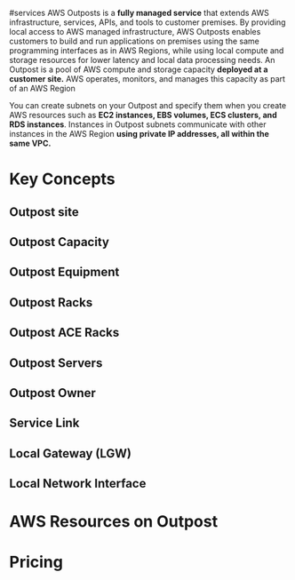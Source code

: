 #services 
AWS Outposts is a **fully managed service** that extends AWS infrastructure, services, APIs, and tools to customer premises.
By providing local access to AWS managed infrastructure, AWS Outposts enables customers to build and run applications on premises using the same programming interfaces as in AWS Regions, while using local compute and storage resources for lower latency and local data processing needs.
An Outpost is a pool of AWS compute and storage capacity **deployed at a customer site.**
AWS operates, monitors, and manages this capacity as part of an AWS Region

You can create subnets on your Outpost and specify them when you create AWS resources such as **EC2 instances, EBS volumes, ECS clusters, and RDS instances**. Instances in Outpost subnets communicate with other instances in the AWS Region **using private IP addresses, all within the same VPC.**
# Key Concepts
## Outpost site
## Outpost Capacity
## Outpost Equipment
## Outpost Racks
## Outpost ACE Racks
## Outpost Servers
## Outpost Owner
## Service Link
## Local Gateway (LGW)
## Local Network Interface 

# AWS Resources on Outpost

# Pricing 
